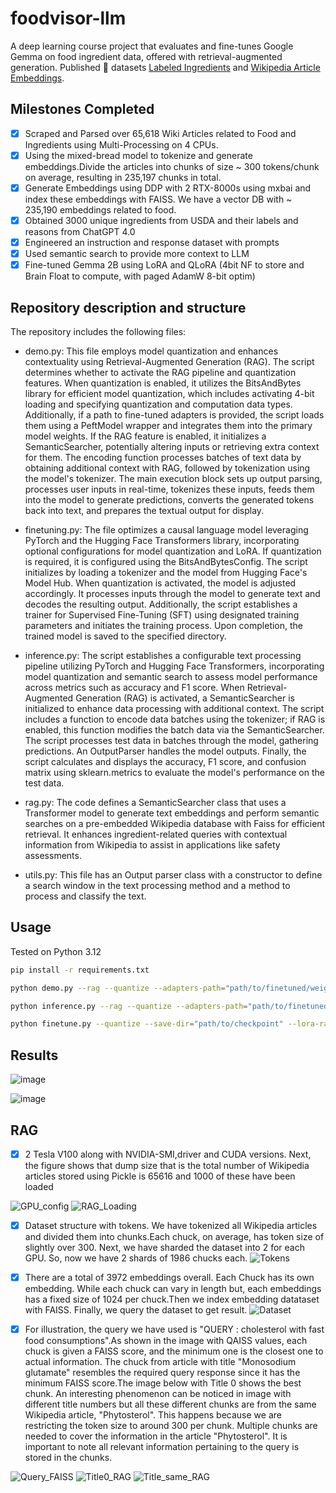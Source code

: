 # foodvisor-llm
A deep learning course project that evaluates and fine-tunes Google Gemma on food ingredient data, offered with retrieval-augmented generation.
Published 🤗 datasets [Labeled Ingredients](https://huggingface.co/datasets/foodvisor-nyu/labeled-food-ingredients) and [Wikipedia Article Embeddings](https://huggingface.co/datasets/foodvisor-nyu/mxbai-wikipedia-ingredients-embed).

## Milestones Completed 
- [x] Scraped and Parsed over 65,618 Wiki Articles related to Food and Ingredients using Multi-Processing on 4 CPUs.
- [x] Using the mixed-bread model to tokenize and generate embeddings.Divide the articles into chunks of size ~ 300 tokens/chunk on average, resulting in 235,197 chunks in total.
- [x] Generate Embeddings using DDP with 2 RTX-8000s using mxbai and index these embeddings with FAISS. We have a vector DB with ~ 235,190 embeddings related to food.
- [x] Obtained 3000 unique ingredients from USDA and their labels and reasons from ChatGPT 4.0
- [x] Engineered an instruction and response dataset with prompts
- [x] Used semantic search to provide more context to LLM
- [x] Fine-tuned Gemma 2B using LoRA and QLoRA (4bit NF to store and Brain Float to compute, with paged AdamW 8-bit optim)

## Repository description and structure 

The repository includes the following files:

* demo.py:
This file employs model quantization and enhances contextuality using Retrieval-Augmented Generation (RAG). The script determines whether to activate the RAG pipeline and quantization features. When quantization is enabled, it utilizes the BitsAndBytes library for efficient model quantization, which includes activating 4-bit loading and specifying quantization and computation data types. Additionally, if a path to fine-tuned adapters is provided, the script loads them using a PeftModel wrapper and integrates them into the primary model weights. If the RAG feature is enabled, it initializes a SemanticSearcher, potentially altering inputs or retrieving extra context for them. The encoding function processes batches of text data by obtaining additional context with RAG, followed by tokenization using the model's tokenizer. The main execution block sets up output parsing, processes user inputs in real-time, tokenizes these inputs, feeds them into the model to generate predictions, converts the generated tokens back into text, and prepares the textual output for display.
    
* finetuning.py:
The file optimizes a causal language model leveraging PyTorch and the Hugging Face Transformers library, incorporating optional configurations for model quantization and LoRA. If quantization is required, it is configured using the BitsAndBytesConfig. The script initializes by loading a tokenizer and the model from Hugging Face's Model Hub. When quantization is activated, the model is adjusted accordingly. It processes inputs through the model to generate text and decodes the resulting output. Additionally, the script establishes a trainer for Supervised Fine-Tuning (SFT) using designated training parameters and initiates the training process. Upon completion, the trained model is saved to the specified directory.

* inference.py:
The script establishes a configurable text processing pipeline utilizing PyTorch and Hugging Face Transformers, incorporating model quantization and semantic search to assess model performance across metrics such as accuracy and F1 score. When Retrieval-Augmented Generation (RAG) is activated, a SemanticSearcher is initialized to enhance data processing with additional context. The script includes a function to encode data batches using the tokenizer; if RAG is enabled, this function modifies the batch data via the SemanticSearcher. The script processes test data in batches through the model, gathering predictions. An OutputParser handles the model outputs. Finally, the script calculates and displays the accuracy, F1 score, and confusion matrix using sklearn.metrics to evaluate the model's performance on the test data.

* rag.py:
The code defines a SemanticSearcher class that uses a Transformer model to generate text embeddings and perform semantic searches on a pre-embedded Wikipedia database with Faiss for efficient retrieval. It enhances ingredient-related queries with contextual information from Wikipedia to assist in applications like safety assessments.
    
* utils.py:
This file has an Output parser class with a constructor to define a search window in the text processing method and a method to process and classify the text. 


## Usage
Tested on Python 3.12
```bash
pip install -r requirements.txt
```
```bash
python demo.py --rag --quantize --adapters-path="path/to/finetuned/weights" --batch-size=32 --max-new-tokens=32
```
```bash
python inference.py --rag --quantize --adapters-path="path/to/finetuned/weights" --batch-size=32 --max-new-tokens=32
```
```bash
python finetune.py --quantize --save-dir="path/to/checkpoint" --lora-rank=32 --max-new-tokens=32
```
## Results
![image](https://github.com/NeuralFlux/foodvisor-llm/assets/116789851/c11e099a-27e8-49b3-96c1-3b2109707ef1)

![image](https://github.com/NeuralFlux/foodvisor-llm/assets/116789851/132721e1-febd-4de8-9f54-de13e4ff53ab)

## RAG
- [x] 2 Tesla V100 along with NVIDIA-SMI,driver and CUDA versions. Next, the figure shows that dump size that is the total number of Wikipedia articles stored using Pickle is 65616 and 1000 of these have been loaded

![GPU_config](https://github.com/NeuralFlux/foodvisor-llm/assets/116789851/7e963ec9-3940-435a-9e97-1c9bff487a87)
![RAG_Loading](https://github.com/NeuralFlux/foodvisor-llm/assets/116789851/ceac9ef0-407b-4102-8f06-1f7218a38216)


- [x] Dataset structure with tokens. We have tokenized all Wikipedia articles and divided them into chunks.Each chuck, on average, has token size of slightly over 300. Next, we have sharded the dataset into 2 for each GPU. So, now we have 2 shards of 1986 chucks each.
![Tokens](https://github.com/NeuralFlux/foodvisor-llm/assets/116789851/531c427f-4caa-4ece-a0fb-0779273ab522)

- [x] There are a total of 3972 embeddings overall. Each Chuck has its own embedding. While each chuck can vary in length but, each embeddings has a fixed size of 1024 per chuck.Then we index embedding datataset with FAISS. Finally, we query the dataset to get result.
![Dataset](https://github.com/NeuralFlux/foodvisor-llm/assets/116789851/3227d0fa-d8b8-4b63-91d9-b4dfba66d38c)

- [x] For illustration, the query we have used is "QUERY :  cholesterol with fast food consumptions".As shown in the image with QAISS values, each chuck is given a FAISS score, and the minimum one is the closest one to actual information.
The chuck from article with title "Monosodium glutamate" resembles the required query response since it has the minimum FAISS score.The image below with Title 0 shows the best chunk.
An interesting phenomenon can be noticed in image with different title numbers but all these different chunks are from the same Wikipedia article, "Phytosterol". This happens because we are restricting the token size to around 300 per chunk. Multiple chunks are needed to cover the information in the article "Phytosterol". It is important to note all relevant information pertaining to the query is stored in the chunks.


![Query_FAISS](https://github.com/NeuralFlux/foodvisor-llm/assets/116789851/d9fbd8d6-c7b9-4ead-831e-92b2174c58d0)
![Title0_RAG](https://github.com/NeuralFlux/foodvisor-llm/assets/116789851/81e62d9b-9f1b-4a26-a0d1-e1c6a7928783)
![Title_same_RAG](https://github.com/NeuralFlux/foodvisor-llm/assets/116789851/23d65fef-b8c6-41d4-868a-07ef9a422711)





